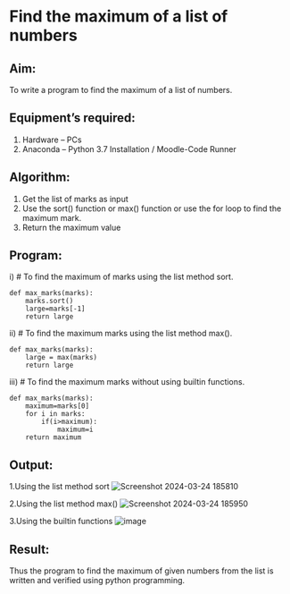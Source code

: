 # Find the maximum of a list of numbers
## Aim:
To write a program to find the maximum of a list of numbers.
## Equipment’s required:
1.	Hardware – PCs
2.	Anaconda – Python 3.7 Installation / Moodle-Code Runner
## Algorithm:
1.	Get the list of marks as input
2.	Use the sort() function or max() function or use the for loop to find the maximum mark.
3.	Return the maximum value
## Program:
i)	# To find the maximum of marks using the list method sort.
```
def max_marks(marks):
    marks.sort()
    large=marks[-1]
    return large
```

ii)	# To find the maximum marks using the list method max().
```
def max_marks(marks):
    large = max(marks)
    return large
```

iii) # To find the maximum marks without using builtin functions.
```
def max_marks(marks):
    maximum=marks[0]
    for i in marks:
        if(i>maximum):
            maximum=i
    return maximum
```
## Output:
1.Using the list method sort
![Screenshot 2024-03-24 185810](https://github.com/Maharavi2006/FindMaximum/assets/154535981/e1b53d59-81c7-4e08-818d-fc58a890a16f)

2.Using the list method max()
![Screenshot 2024-03-24 185950](https://github.com/Maharavi2006/FindMaximum/assets/154535981/3a82cfba-a250-484f-aab6-1a54240523be)

3.Using the builtin functions
![image](https://github.com/Maharavi2006/FindMaximum/assets/154535981/23c94c2b-5040-4502-afdf-7f205c80d1fa)




## Result:
Thus the program to find the maximum of given numbers from the list is written and verified using python programming.

